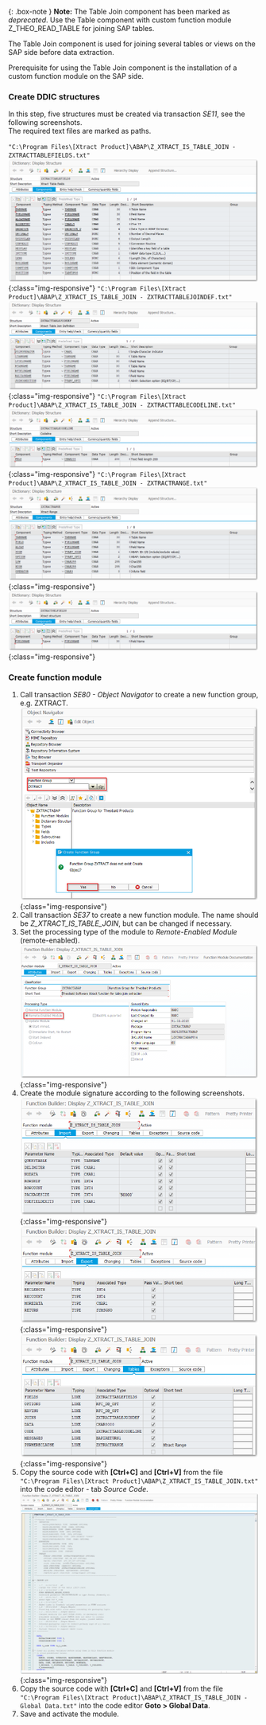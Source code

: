 {: .box-note }
**Note:** The Table Join component has been marked as *deprecated*. Use the Table component with custom function module Z_THEO_READ_TABLE for joining SAP tables.

The Table Join component is used for joining several tables or views on the SAP side before data extraction.

Prerequisite for using the Table Join component is the installation of a custom function module on the SAP side.

<!--YW, 03.02.2021 -> Fabian: Was ist mit dem Hinweis auf den SAP Transport? Das wäre eigentlich der Normalfall, wie der Baustein eingespielt wird. Ich würde daher die Struktur unten vorschlagen -->
<!-- 
### Import of function module Z_XTRACT_IS_TABLE_JOIN
### Manual installation of function module Z_XTRACT_IS_TABLE_JOIN
#### Create DDIC structures
#### Create function module
 -->

### Create DDIC structures

In this step, five structures must be created via transaction *SE11*, see the following screenshots. <br>
The required text files are marked as paths.

`"C:\Program Files\[Xtract Product]\ABAP\Z_XTRACT_IS_TABLE_JOIN - ZXTRACTTABLEFIELDS.txt"`
![Z_XTRACT_TABLE_JOIN_01](/img/content/table_join_structure1.png){:class="img-responsive"}
`"C:\Program Files\[Xtract Product]\ABAP\Z_XTRACT_IS_TABLE_JOIN - ZXTRACTTABLEJOINDEF.txt"`
![Z_XTRACT_TABLE_JOIN_02](/img/content/table_join_structure2.png){:class="img-responsive"}
`"C:\Program Files\[Xtract Product]\ABAP\Z_XTRACT_IS_TABLE_JOIN - ZXTRACTTABLECODELINE.txt"`
![Z_XTRACT_TABLE_JOIN_03](/img/content/table_join_structure3.png){:class="img-responsive"}
`"C:\Program Files\[Xtract Product]\ABAP\Z_XTRACT_IS_TABLE_JOIN - ZXTRACTRANGE.txt"`
![Z_XTRACT_TABLE_JOIN_04](/img/content/table_join_structure4.png){:class="img-responsive"}
![Z_XTRACT_TABLE_JOIN_05](/img/content/table_join_structure5.png){:class="img-responsive"}

### Create function module

1. Call transaction *SE80 - Object Navigator* to create a new function group, e.g. ZXTRACT.
![Create_new_function_group](/img/content/create_function_group.png){:class="img-responsive"}
2. Call transaction *SE37* to create a new function module. The name should be *Z_XTRACT_IS_TABLE_JOIN*, but can be changed if necessary.  
3. Set the processing type of the module to *Remote-Enabled Module* (remote-enabled). 
![Table-Join_function_attributes](/img/content/table-join_attributes.png){:class="img-responsive"}
4. Create the module signature according to the following screenshots.
![Table-Join_function_import](/img/content/table-join_import.png){:class="img-responsive"}
![Table-Join_function_export](/img/content/table-join_export.png){:class="img-responsive"}
![Table-Join_function_tables](/img/content/table-join_tables.png){:class="img-responsive"}
5. Copy the source code with **[Ctrl+C]** and **[Ctrl+V]** from the file `"C:\Program Files\[Xtract Product]\ABAP\Z_XTRACT_IS_TABLE_JOIN.txt"` into the code editor - tab *Source Code*.
![Table-Join_function_source](/img/content/table-join_source.png){:class="img-responsive"}
6. Copy the source code with **[Ctrl+C]** and **[Ctrl+V]** from the file `"C:\Program Files\[Xtract Product]\ABAP\Z_XTRACT_IS_TABLE_JOIN - Global Data.txt"` into the code editor **Goto > Global Data**. 
7. Save and activate the module.
